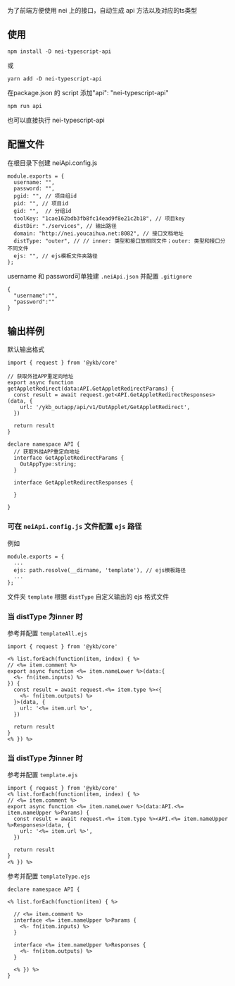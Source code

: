 为了前端方便使用 nei 上的接口，自动生成 api 方法以及对应的ts类型

## 使用

`npm install -D nei-typescript-api`

或

`yarn add -D nei-typescript-api`


在package.json 的 script 添加"api": "nei-typescript-api"

`npm run api`

也可以直接执行 nei-typescript-api

## 配置文件

在根目录下创建 neiApi.config.js

```
module.exports = {
  username: "",
  password: "",
  pgid: "", // 项目组id
  pid: "", // 项目id
  gid: "",  // 分组id
  toolKey: "1cae162bdb3fb8fc14ead9f8e21c2b18", // 项目key
  distDir: "./services", // 输出路径
  domain: "http://nei.youcaihua.net:8082", // 接口文档地址
  distType: "outer", // // inner: 类型和接口放相同文件；outer: 类型和接口分不同文件
  ejs: "", // ejs模板文件夹路径
};
```

username 和 password可单独建 `.neiApi.json` 并配置 `.gitignore`

```
{
  "username":"",
  "password":""
}
```

## 输出样例

默认输出格式

```
import { request } from '@ykb/core'

// 获取外挂APP重定向地址
export async function getAppletRedirect(data:API.GetAppletRedirectParams) {
  const result = await request.get<API.GetAppletRedirectResponses>(data, {
    url: '/ykb_outapp/api/v1/OutApplet/GetAppletRedirect',
  })

  return result
}

```

```
declare namespace API {
  // 获取外挂APP重定向地址
  interface GetAppletRedirectParams {
    OutAppType:string;
  }

  interface GetAppletRedirectResponses {
    
  }
  
}

```

### 可在 `neiApi.config.js` 文件配置 `ejs` 路径

例如

```
module.exports = {
  ...
  ejs: path.resolve(__dirname, 'template'), // ejs模板路径
  ...
};
```

文件夹 `template` 根据 `distType` 自定义输出的 ejs 格式文件

### 当 distType 为inner 时

参考并配置 `templateAll.ejs`

```
import { request } from '@ykb/core'

<% list.forEach(function(item, index) { %>
// <%= item.comment %>
export async function <%= item.nameLower %>(data:{
  <%- fn(item.inputs) %>
}) {
  const result = await request.<%= item.type %><{
    <%- fn(item.outputs) %>
  }>(data, {
    url: '<%= item.url %>',
  })

  return result
}
<% }) %>
```

### 当 distType 为inner 时

参考并配置 `template.ejs`

```
import { request } from '@ykb/core'
<% list.forEach(function(item, index) { %>
// <%= item.comment %>
export async function <%= item.nameLower %>(data:API.<%= item.nameUpper %>Params) {
  const result = await request.<%= item.type %><API.<%= item.nameUpper %>Responses>(data, {
    url: '<%= item.url %>',
  })

  return result
}
<% }) %>
```

参考并配置 `templateType.ejs`

```
declare namespace API {

<% list.forEach(function(item) { %>

  // <%= item.comment %>
  interface <%= item.nameUpper %>Params {
    <%- fn(item.inputs) %>
  }

  interface <%= item.nameUpper %>Responses {
    <%- fn(item.outputs) %>
  }
  
  <% }) %>
}

```

